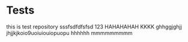 # Tests 
this is test repository
sssfsdfdfsfsd
123
HAHAHAHAH
KKKK
ghhggjghjj
jhjjkjkoio9uoiuiouiopuopu
hhhhhh
mmmmmmmmm